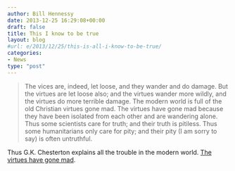```yaml
---
author: Bill Hennessy
date: 2013-12-25 16:29:08+00:00
draft: false
title: This I know to be true
layout: blog
#url: e/2013/12/25/this-is-all-i-know-to-be-true/
categories:
- News
type: "post"
---
```


> The vices are, indeed, let loose, and they wander and do damage. But the virtues are let loose also; and the virtues wander more wildly, and the virtues do more terrible damage. The modern world is full of the old Christian virtues gone mad. The virtues have gone mad because they have been isolated from each other and are wandering alone. Thus some scientists care for truth; and their truth is pitiless. Thus some humanitarians only care for pity; and their pity (I am sorry to say) is often untruthful.



Thus G.K. Chesterton explains all the trouble in the modern world. [The virtues have gone mad](https://www.pagebypagebooks.com/Gilbert_K_Chesterton/Orthodoxy/The_Suicide_of_Thought_p1.html).
